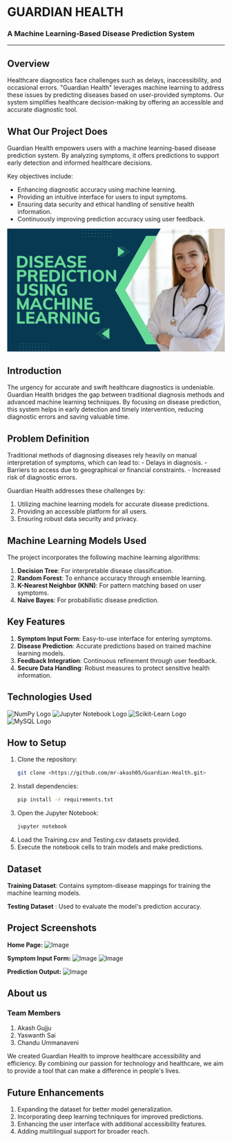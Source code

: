 <!-- PROJECT TITLE -->
<div>
  <h1 style="bold">
    GUARDIAN HEALTH
  </h1>
  
  <h3>
    A Machine Learning-Based Disease Prediction System
  </h3>
  <hr>
</div>

<h2>Overview</h2>
Healthcare diagnostics face challenges such as delays, inaccessibility, and occasional errors. "Guardian Health" leverages machine learning to address these issues by predicting diseases based on user-provided symptoms. Our system simplifies healthcare decision-making by offering an accessible and accurate diagnostic tool.

<h2>What Our Project Does</h2>

Guardian Health empowers users with a machine learning-based disease prediction system. By analyzing symptoms, it offers predictions to support early detection and informed healthcare decisions. 

Key objectives include:
- Enhancing diagnostic accuracy using machine learning.
- Providing an intuitive interface for users to input symptoms.
- Ensuring data security and ethical handling of sensitive health information.
- Continuously improving prediction accuracy using user feedback.

![Image](Images/guardian_health.png)

<h2>Introduction</h2>
The urgency for accurate and swift healthcare diagnostics is undeniable. Guardian Health bridges the gap between traditional diagnosis methods and advanced machine learning techniques. By focusing on disease prediction, this system helps in early detection and timely intervention, reducing diagnostic errors and saving valuable time.

<h2>Problem Definition</h2>
Traditional methods of diagnosing diseases rely heavily on manual interpretation of symptoms, which can lead to:
- Delays in diagnosis.
- Barriers to access due to geographical or financial constraints.
- Increased risk of diagnostic errors.

Guardian Health addresses these challenges by:
1. Utilizing machine learning models for accurate disease predictions.
2. Providing an accessible platform for all users.
3. Ensuring robust data security and privacy.

<h2>Machine Learning Models Used</h2>

The project incorporates the following machine learning algorithms:
1. **Decision Tree**: For interpretable disease classification.
2. **Random Forest**: To enhance accuracy through ensemble learning.
3. **K-Nearest Neighbor (KNN)**: For pattern matching based on user symptoms.
4. **Naive Bayes**: For probabilistic disease prediction.

<h2>Key Features</h2>

1. **Symptom Input Form**: Easy-to-use interface for entering symptoms.
2. **Disease Prediction**: Accurate predictions based on trained machine learning models.
3. **Feedback Integration**: Continuous refinement through user feedback.
4. **Secure Data Handling**: Robust measures to protect sensitive health information.

<h2>Technologies Used</h2>

<div class="flex">
  <img src="https://upload.wikimedia.org/wikipedia/commons/3/31/NumPy_logo_2020.svg" alt="NumPy Logo" width="180">
  <img src="https://jupyter.org/assets/homepage/main-logo.svg" alt="Jupyter Notebook Logo" width="100">
  <img src="https://upload.wikimedia.org/wikipedia/commons/0/05/Scikit_learn_logo_small.svg" alt="Scikit-Learn Logo" width="180">
  <img src="https://www.mysql.com/common/logos/logo-mysql-170x115.png" alt="MySQL Logo" width="180">
</div>

<h2>How to Setup</h2>

1. Clone the repository:
   ```bash
   git clone <https://github.com/mr-akash05/Guardian-Health.git>
2. Install dependencies:
   ```bash
   pip install -r requirements.txt
3. Open the Jupyter Notebook:
   ```bash
   jupyter notebook
4. Load the Training.csv and Testing.csv datasets provided.
5. Execute the notebook cells to train models and make predictions.
   
<h2>Dataset</h2>

**Training Dataset**: Contains symptom-disease mappings for training the machine learning models.

**Testing Dataset** : Used to evaluate the model's prediction accuracy. 

<h2>Project Screenshots</h2>

**Home Page:**
![Image](https://github.com/mr-akash05/Guardian-Health/blob/8425de319f7261b508102ebfcdbd6c03f40a1fd5/Images/Home%20Page.png)



**Symptom Input Form:**
![Image](https://github.com/mr-akash05/Guardian-Health/blob/8425de319f7261b508102ebfcdbd6c03f40a1fd5/Images/Symptom%20Input%20Form.png)
![Image](https://github.com/mr-akash05/Guardian-Health/blob/8425de319f7261b508102ebfcdbd6c03f40a1fd5/Images/Symptom%20Input%20Form%20(2).png)



**Prediction Output:**
![Image](https://github.com/mr-akash05/Guardian-Health/blob/8425de319f7261b508102ebfcdbd6c03f40a1fd5/Images/Prediction%20Output.png)


<h2>About us</h2>

### Team Members 

1. Akash Gujju
2. Yaswanth Sai
3. Chandu Ummanaveni

We created Guardian Health to improve healthcare accessibility and efficiency. By combining our passion for technology and healthcare, we aim to provide a tool that can make a difference in people's lives.

<h2>Future Enhancements</h2>

1. Expanding the dataset for better model generalization.
2. Incorporating deep learning techniques for improved predictions.
3. Enhancing the user interface with additional accessibility features.
4. Adding multilingual support for broader reach.
